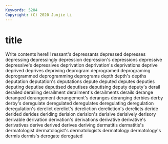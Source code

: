 ```yaml
---
Keywords: 5284
Copyright: (C) 2020 Junjie Li
---
```


# title

Write contents here!!!
ressant's
depressants 
depressed 
depresses 
depressing 
depressingly 
depression 
depression's 
depressions 
depressive 
depressive's
depressives 
deprivation 
deprivation's 
deprivations 
deprive 
deprived 
deprives 
depriving 
deprogram 
deprogramed
deprograming 
deprogrammed 
deprogramming 
deprograms 
depth 
depth's 
depths 
deputation 
deputation's 
deputations
depute 
deputed 
deputes 
deputies 
deputing 
deputise 
deputised 
deputises 
deputising 
deputy
deputy's 
derail 
derailed 
derailing 
derailment 
derailment's 
derailments 
derails 
derange 
deranged
derangement 
derangement's 
deranges 
deranging 
derbies 
derby 
derby's 
deregulate 
deregulated 
deregulates
deregulating 
deregulation 
deregulation's 
derelict 
derelict's 
dereliction 
dereliction's 
derelicts 
deride 
derided
derides 
deriding 
derision 
derision's 
derisive 
derisively 
derisory 
derivable 
derivation 
derivation's
derivations 
derivative 
derivative's 
derivatives 
derive 
derived 
derives 
deriving 
dermatitis 
dermatitis's
dermatologist 
dermatologist's 
dermatologists 
dermatology 
dermatology's 
dermis 
dermis's 
derogate 
derogated 
